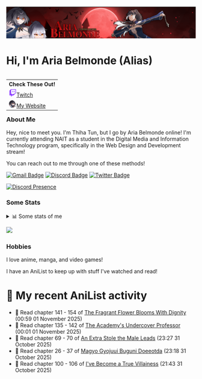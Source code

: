 <img src="img/banner-art.png"></img>

# Hi, I'm Aria Belmonde (Alias)

<table align="right">
<th align="center">Check These Out!</th>
<!-- Twitch -->
 <tr>
    <td>
        <a href="https://www.twitch.tv/ariabelmonde"><img src="img/twitch-icon.png" height="20">Twitch</a>
    </td>
 </tr>
<!-- Website -->
 <tr>
    <td>
        <a href="https://www.ariabelmonde.ca/"><img src="img/profile-icon.png" height="20">My Website</a>
    </td>
 </tr>
</table>

### About Me
Hey, nice to meet you. I'm Thiha Tun, but I go by Aria Belmonde online! I'm currently attending NAIT as a student in the Digital Media and Information Technology program, specifically in the Web Design and Development stream!


You can reach out to me through one of these methods!

[![Gmail Badge](https://img.shields.io/badge/Gmail-D14836?style=for-the-badge&logo=gmail&logoColor=white)](mailto:ariabelmonde@gmail.com)
[![Discord Badge](https://img.shields.io/badge/Discord-5865F2?style=for-the-badge&logo=discord&logoColor=white)](https://discordapp.com/users/206236479016534017)
[![Twitter Badge](https://img.shields.io/badge/X-000000?style=for-the-badge&logo=x&logoColor=white)](https://x.com/ariabelmonde)

[![Discord Presence](https://lanyard.cnrad.dev/api/206236479016534017)](https://discord.com/users/206236479016534017)

### Some Stats
<details>
  <summary>📊 Some stats of me</summary>
  
![My github stats!](https://github-readme-stats.vercel.app/api?username=falloffyourhorse&show_icons=true&theme=radical&custom_title=My%20Github%20Stats:&line_height=33&include_all_commits=true) 
![My top langauges](https://github-readme-stats.vercel.app/api/top-langs?username=falloffyourhorse&show_icons=true&theme=radical&custom_title=My%20most%20used%20languages:&layout=compact&card_width=445) 
</details>

![](https://komarev.com/ghpvc/?username=FallOffYourHorse&color=8b0000)

### Hobbies
I love anime, manga, and video games! 

I have an AniList to keep up with stuff I've watched and read!

# 🌸 My recent AniList activity

<!-- ANILIST_ACTIVITY:start -->

-   📖 Read chapter 141 - 154 of [The Fragrant Flower Blooms With Dignity](https://anilist.co/manga/140475) (00:59 01 November 2025)
-   📖 Read chapter 135 - 142 of [The Academy's Undercover Professor](https://anilist.co/manga/150836) (00:01 01 November 2025)
-   📖 Read chapter 69 - 70 of [An Extra Stole the Male Leads](https://anilist.co/manga/176763) (23:27 31 October 2025)
-   📖 Read chapter 26 - 37 of [Magyo Gyojuui Buguni Doeeotda](https://anilist.co/manga/189888) (23:18 31 October 2025)
-   📖 Read chapter 100 - 106 of [I've Become a True Villainess](https://anilist.co/manga/159442) (21:43 31 October 2025)

<!-- ANILIST_ACTIVITY:end -->
